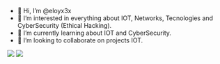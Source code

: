 - 👋 Hi, I’m @eloyx3x
- 👀 I’m interested in everything about IOT, Networks, Tecnologies and CyberSecurity (Ethical Hacking).
- 🌱 I’m currently learning about IOT and CyberSecurity.
- 💞️ I’m looking to collaborate on projects IOT.


<!---
eloyx3x/eloyx3x is a ✨ special ✨ repository because its `README.md` (this file) appears on your GitHub profile.
You can click the Preview link to take a look at your changes.


--->

[<img src="https://img.shields.io/badge/twitter-%231DA1F2.svg?&style=for-the-badge&logo=twitter&logoColor=white" />](https://twitter.com/eloyx3x)  [<img src="https://img.shields.io/badge/linkedin-%230077B5.svg?&style=for-the-badge&logo=linkedin&logoColor=white" />](https://www.linkedin.com/in/eloyx3x/)

